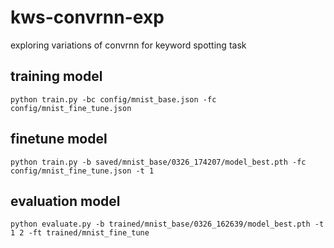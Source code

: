 # kws-convrnn-exp
exploring variations of convrnn for keyword spotting task

## training model

```
python train.py -bc config/mnist_base.json -fc config/mnist_fine_tune.json
```

## finetune model

```
python train.py -b saved/mnist_base/0326_174207/model_best.pth -fc config/mnist_fine_tune.json -t 1
```

## evaluation model

```
python evaluate.py -b trained/mnist_base/0326_162639/model_best.pth -t 1 2 -ft trained/mnist_fine_tune
```